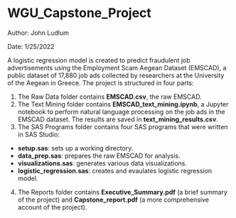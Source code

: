 # WGU_Capstone_Project

Author: John Ludlum

Date: 1/25/2022

A logistic regression model is created to predict fraudulent job advertisements using the Employment Scam Aegean Dataset (EMSCAD), a public dataset of 17,880 job ads collected by researchers at the University of the Aegean in Greece. The project is structured in four parts:

1. The Raw Data folder contains **EMSCAD.csv**, the raw EMSCAD.
2. The Text Mining folder contains **EMSCAD_text_mining.ipynb**, a Jupyter notebook to perform natural language processing on the job ads in the EMSCAD dataset. The results are saved in **text_mining_results.csv**.
3. The SAS Programs folder contains four SAS programs that were written in SAS Studio:
  - **setup.sas**: sets up a working directory.
  - **data_prep.sas**: prepares the raw EMSCAD for analysis.
  - **visualizations.sas**: generates various data visualizations.
  - **logistic_regression.sas**: creates and evaulates logistic regression model.
4. The Reports folder contains **Executive_Summary.pdf** (a brief summary of the project) and **Capstone_report.pdf** (a more comprehensive account of the project).
